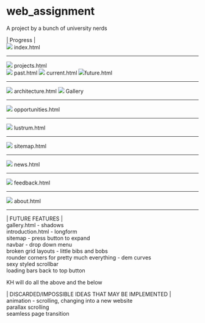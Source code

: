 # web_assignment
A project by a bunch of university nerds

| Progress |  
<img src="http://progressed.io/bar/99?title=Progress"> index.html  
***

<img src="http://progressed.io/bar/0?title=Pending"> projects.html   
<img src="http://progressed.io/bar/0?title=Pending"> past.html <img src="http://progressed.io/bar/0?title=Pending"> current.html <img src="http://progressed.io/bar/0?title=Pending">future.html  
***

<img src="http://progressed.io/bar/0?title=Pending"> architecture.html <img src="http://progressed.io/bar/0?title=Pending"> Gallery  
***

<img src="http://progressed.io/bar/0?title=Pending"> opportunities.html 
***

<img src="http://progressed.io/bar/90?title=Progress"> lustrum.html  
***

<img src="http://progressed.io/bar/100?title=Finished"> sitemap.html  
***

<img src="http://progressed.io/bar/0?title=Pending"> news.html  
***

<img src="http://progressed.io/bar/70?title=Progress"> feedback.html  
*** 

<img src="http://progressed.io/bar/1?title=Pending"> about.html  
***


|	FUTURE FEATURES		|   
gallery.html - shadows  
introduction.html - longform  
sitemap - press button to expand  
navbar - drop down menu  
broken grid layouts - little bibs and bobs  
rounder corners for pretty much everything - dem curves  
sexy styled scrollbar  
loading bars
back to top button 

KH will do all the above and the below
  
| DISCARDED/IMPOSSIBLE IDEAS THAT MAY BE IMPLEMENTED	|  
animation - scrolling, changing into a new website  
parallax scrolling  
seamless page transition  








